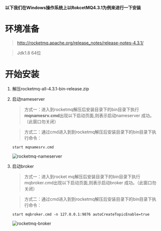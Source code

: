 **以下我们在Windows操作系统上以RokcetMQ4.3.1为例来进行一下安装**

# 环境准备
> http://rocketmq.apache.org/release_notes/release-notes-4.3.1/

> Jdk1.8 64位

# 开始安装

1. 解压rocketmq-all-4.3.1-bin-release.zip

2. 启动nameserver
    >方式一：进入到rocketmq解压后安装目录下的bin目录下执行**mqnamesrv.cmd**出现以下启动页面,则表示启动nameserver 成功。（此窗口勿关闭）
    
    >方式二：通过cmd进入到到rocketmq解压后安装目录下的bin目录下执行命令：
    
    ```
    start mqnamesrv.cmd
    ```

    ![rocketmq-nameserver](https://ftp.bmp.ovh/imgs/2019/09/a0225695b2019d10.png)

3. 启动broker
    >方式一：进入到rocket mq解压后安装目录下的bin目录下执行mqbroker.cmd出现以下启动页面,则表示启动broker 成功。（此窗口勿关闭）

    >方式二：通过cmd进入到到rocketmq解压后安装目录下的bin目录下执行命令：
    
    ```
    start mqbroker.cmd -n 127.0.0.1:9876 autoCreateTopicEnable=true
    ```

    ![rocketmq-broker](https://ftp.bmp.ovh/imgs/2019/09/9de335414de4ec90.png)
    